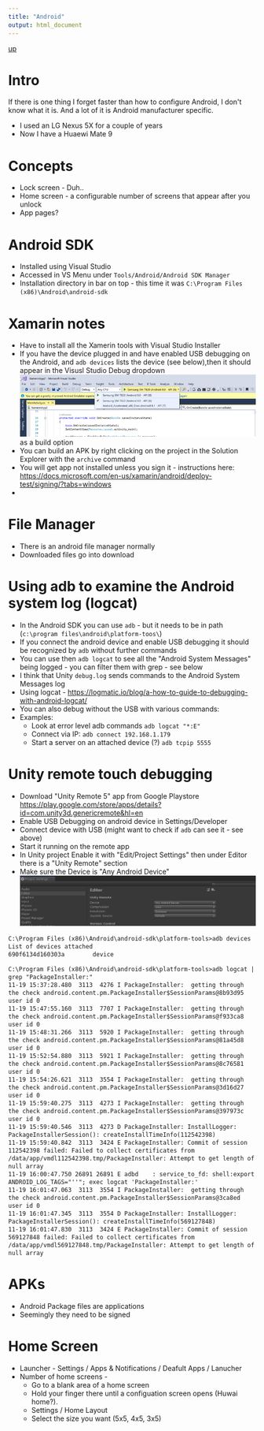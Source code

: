 ```yaml
---
title: "Android"
output: html_document
---
```

[up](https://mikewise2718.github.io/markdowndocs/)

# Intro
If there is one thing I forget faster than how to configure Android, I don't know what it is. And a lot of it is Android manufacturer specific.
 - I used an LG Nexus 5X for a couple of years
 - Now I have a Huaewi Mate 9

# Concepts
 * Lock screen - Duh..
 * Home screen - a configurable number of screens that appear after you unlock
 * App pages?

# Android SDK
 * Installed using Visual Studio
 * Accessed in VS Menu under `Tools/Android/Android SDK Manager`
 * Installation directory in bar on top - this time it was `C:\Program Files (x86)\Android\android-sdk`

# Xamarin notes
  * Have to install all the Xamerin tools with Visual Studio Installer
  * If you have the device plugged in and have enabled USB debugging on the Android, and `adb devices` lists the device (see below),then it should appear in the Visusl Studio Debug dropdown<br>
   ![VS Menu](vsmenu.png) as a build option
  * You can build an APK by right clicking on the project in the Solution Explorer with the `archive` command
  * You will get app not installed unless you sign it - instructions here: <https://docs.microsoft.com/en-us/xamarin/android/deploy-test/signing/?tabs=windows>
  * 

# File Manager
 * There is an android file manager normally
 * Downloaded files go into download

# Using adb to examine the Android system log (logcat)
* In the Android SDK you can use `adb` - but it needs to be in path (`c:\program files\android\platform-toos\`)
* If you connect the android device and enable USB debugging it should be recognized by `adb` without further commands
* You can use then `adb logcat` to see all the "Android System Messages" being logged - you can filter them with grep - see below
* I think that Unity `debug.log` sends commands to the Android System Messages log
* Using logcat - <https://logmatic.io/blog/a-how-to-guide-to-debugging-with-android-logcat/>
* You can also debug without the USB with various commands: 
* Examples:
  * Look at error level adb commands `adb logcat "*:E"`
  * Connect via IP: `adb connect 192.168.1.179`
  * Start a server on an attached device (?) `adb tcpip 5555`

# Unity remote touch debugging
* Download "Unity Remote 5" app from Google Playstore <https://play.google.com/store/apps/details?id=com.unity3d.genericremote&hl=en>
* Enable USB Debugging on android device in Settings/Developer
* Connect device with USB (might want to check if `adb` can see it - see above)
* Start it running on the remote app
* In Unity project Enable it with "Edit/Project Settings" then under Editor there is a "Unity Remote" section
* Make sure the Device is "Any Android Device" <br>
![RemoteDebug](RemoteDebug.png) 

  
```
C:\Program Files (x86)\Android\android-sdk\platform-tools>adb devices
List of devices attached
690f6134d160303a        device
```

```
C:\Program Files (x86)\Android\android-sdk\platform-tools>adb logcat | grep "PackageInstaller:"
11-19 15:37:28.480  3113  4276 I PackageInstaller:  getting through the check android.content.pm.PackageInstaller$SessionParams@8b93d95 user id 0
11-19 15:47:55.160  3113  7707 I PackageInstaller:  getting through the check android.content.pm.PackageInstaller$SessionParams@f933ca8 user id 0
11-19 15:48:31.266  3113  5920 I PackageInstaller:  getting through the check android.content.pm.PackageInstaller$SessionParams@81a45d8 user id 0
11-19 15:52:54.880  3113  5921 I PackageInstaller:  getting through the check android.content.pm.PackageInstaller$SessionParams@8c76581 user id 0
11-19 15:54:26.621  3113  3554 I PackageInstaller:  getting through the check android.content.pm.PackageInstaller$SessionParams@3d16d27 user id 0
11-19 15:59:40.275  3113  4273 I PackageInstaller:  getting through the check android.content.pm.PackageInstaller$SessionParams@397973c user id 0
11-19 15:59:40.546  3113  4273 D PackageInstaller: InstallLogger: PackageInstallerSession(): createInstallTimeInfo(112542398)
11-19 15:59:40.842  3113  3424 E PackageInstaller: Commit of session 112542398 failed: Failed to collect certificates from /data/app/vmdl112542398.tmp/PackageInstaller: Attempt to get length of null array
11-19 16:00:47.750 26891 26891 E adbd    : service_to_fd: shell:export ANDROID_LOG_TAGS="''"; exec logcat 'PackageInstaller:'
11-19 16:01:47.063  3113  3554 I PackageInstaller:  getting through the check android.content.pm.PackageInstaller$SessionParams@3ca8ed user id 0
11-19 16:01:47.345  3113  3554 D PackageInstaller: InstallLogger: PackageInstallerSession(): createInstallTimeInfo(569127848)
11-19 16:01:47.830  3113  3424 E PackageInstaller: Commit of session 569127848 failed: Failed to collect certificates from /data/app/vmdl569127848.tmp/PackageInstaller: Attempt to get length of null array
```

# APKs
 * Android Package files are applications
 * Seemingly they need to be signed

# Home Screen
 - Launcher - Settings / Apps & Notifications / Deafult Apps / Lanucher
 - Number of home screens - 
    - Go to a blank area of a home screen
    - Hold your finger there until a configuation screen opens (Huwai home?).
    - Settings / Home Layout 
    -  Select the size you want (5x5, 4x5, 3x5)
     
